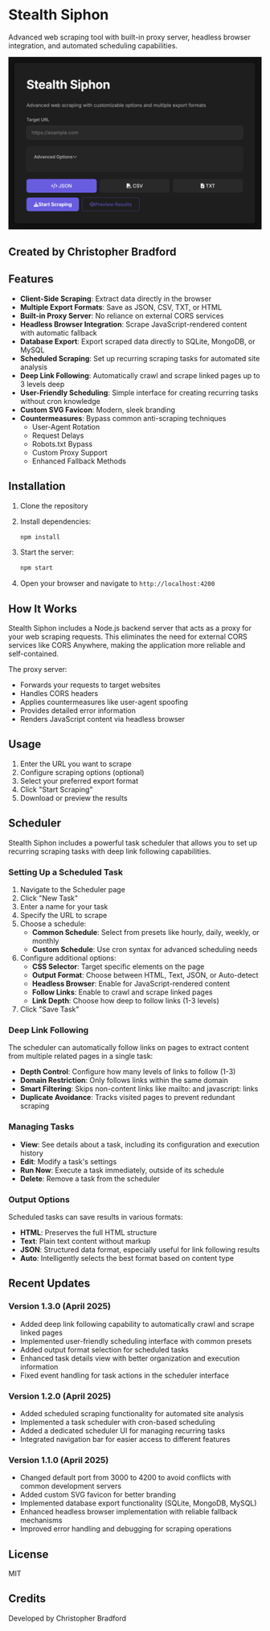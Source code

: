 # Stealth Siphon

Advanced web scraping tool with built-in proxy server, headless browser integration, and automated scheduling capabilities.

![Stealth Siphon Screenshot](image/base.png)

## Created by Christopher Bradford

## Features

- **Client-Side Scraping**: Extract data directly in the browser
- **Multiple Export Formats**: Save as JSON, CSV, TXT, or HTML
- **Built-in Proxy Server**: No reliance on external CORS services
- **Headless Browser Integration**: Scrape JavaScript-rendered content with automatic fallback
- **Database Export**: Export scraped data directly to SQLite, MongoDB, or MySQL
- **Scheduled Scraping**: Set up recurring scraping tasks for automated site analysis
- **Deep Link Following**: Automatically crawl and scrape linked pages up to 3 levels deep
- **User-Friendly Scheduling**: Simple interface for creating recurring tasks without cron knowledge
- **Custom SVG Favicon**: Modern, sleek branding
- **Countermeasures**: Bypass common anti-scraping techniques
  - User-Agent Rotation
  - Request Delays
  - Robots.txt Bypass
  - Custom Proxy Support
  - Enhanced Fallback Methods

## Installation

1. Clone the repository
2. Install dependencies:

   ```bash
   npm install
   ```

3. Start the server:

   ```bash
   npm start
   ```

4. Open your browser and navigate to `http://localhost:4200`

## How It Works

Stealth Siphon includes a Node.js backend server that acts as a proxy for your web scraping requests. This eliminates the need for external CORS services like CORS Anywhere, making the application more reliable and self-contained.

The proxy server:

- Forwards your requests to target websites
- Handles CORS headers
- Applies countermeasures like user-agent spoofing
- Provides detailed error information
- Renders JavaScript content via headless browser

## Usage

1. Enter the URL you want to scrape
2. Configure scraping options (optional)
3. Select your preferred export format
4. Click "Start Scraping"
5. Download or preview the results

## Scheduler

Stealth Siphon includes a powerful task scheduler that allows you to set up recurring scraping tasks with deep link following capabilities.

### Setting Up a Scheduled Task

1. Navigate to the Scheduler page
2. Click "New Task"
3. Enter a name for your task
4. Specify the URL to scrape
5. Choose a schedule:
   - **Common Schedule**: Select from presets like hourly, daily, weekly, or monthly
   - **Custom Schedule**: Use cron syntax for advanced scheduling needs
6. Configure additional options:
   - **CSS Selector**: Target specific elements on the page
   - **Output Format**: Choose between HTML, Text, JSON, or Auto-detect
   - **Headless Browser**: Enable for JavaScript-rendered content
   - **Follow Links**: Enable to crawl and scrape linked pages
   - **Link Depth**: Choose how deep to follow links (1-3 levels)
7. Click "Save Task"

### Deep Link Following

The scheduler can automatically follow links on pages to extract content from multiple related pages in a single task:

- **Depth Control**: Configure how many levels of links to follow (1-3)
- **Domain Restriction**: Only follows links within the same domain
- **Smart Filtering**: Skips non-content links like mailto: and javascript: links
- **Duplicate Avoidance**: Tracks visited pages to prevent redundant scraping

### Managing Tasks

- **View**: See details about a task, including its configuration and execution history
- **Edit**: Modify a task's settings
- **Run Now**: Execute a task immediately, outside of its schedule
- **Delete**: Remove a task from the scheduler

### Output Options

Scheduled tasks can save results in various formats:

- **HTML**: Preserves the full HTML structure
- **Text**: Plain text content without markup
- **JSON**: Structured data format, especially useful for link following results
- **Auto**: Intelligently selects the best format based on content type

## Recent Updates

### Version 1.3.0 (April 2025)

- Added deep link following capability to automatically crawl and scrape linked pages
- Implemented user-friendly scheduling interface with common presets
- Added output format selection for scheduled tasks
- Enhanced task details view with better organization and execution information
- Fixed event handling for task actions in the scheduler interface

### Version 1.2.0 (April 2025)

- Added scheduled scraping functionality for automated site analysis
- Implemented a task scheduler with cron-based scheduling
- Added a dedicated scheduler UI for managing recurring tasks
- Integrated navigation bar for easier access to different features

### Version 1.1.0 (April 2025)

- Changed default port from 3000 to 4200 to avoid conflicts with common development servers
- Added custom SVG favicon for better branding
- Implemented database export functionality (SQLite, MongoDB, MySQL)
- Enhanced headless browser implementation with reliable fallback mechanisms
- Improved error handling and debugging for scraping operations

## License

MIT

## Credits

Developed by Christopher Bradford

